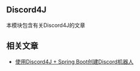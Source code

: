 ## Discord4J

本模块包含有关Discord4J的文章

## 相关文章

+ [使用Discord4J + Spring Boot创建Discord机器人](http://tu-yucheng.github.io/springboot/2023/05/11/spring-discord4j-bot.html)